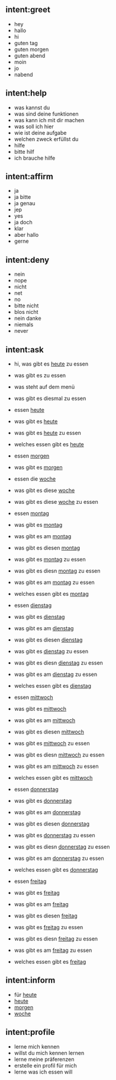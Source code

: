 ## intent:greet
- hey
- hallo
- hi
- guten tag
- guten morgen
- guten abend
- moin
- jo
- nabend

## intent:help
- was kannst du
- was sind deine funktionen
- was kann ich mit dir machen
- was soll ich hier
- wie ist deine aufgabe
- welchen zweck erfüllst du
- hilfe
- bitte hilf
- ich brauche hilfe

## intent:affirm
- ja
- ja bitte
- ja genau
- jep
- yes
- ja doch
- klar
- aber hallo
- gerne

## intent:deny
- nein
- nope
- nicht
- net
- no
- bitte nicht
- blos nicht
- nein danke
- niemals
- never

## intent:ask
- hi, was gibt es [heute](time) zu essen

- was gibt es zu essen
- was steht auf dem menü
- was gibt es diesmal zu essen

- essen [heute](time)
- was gibt es [heute](time)
- was gibt es [heute](time) zu essen
- welches essen gibt es [heute](time)

- essen [morgen](time)
- was gibt es [morgen](time)

- essen die [woche](time)
- was gibt es diese [woche](time)
- was gibt es diese [woche](time) zu essen

- essen [montag](time)
- was gibt es [montag](time)
- was gibt es am [montag](time)
- was gibt es diesen [montag](time)
- was gibt es [montag](time) zu essen
- was gibt es diesn [montag](time) zu essen
- was gibt es am [montag](time) zu essen
- welches essen gibt es [montag](time)

- essen [dienstag](time)
- was gibt es [dienstag](time)
- was gibt es am [dienstag](time)
- was gibt es diesen [dienstag](time)
- was gibt es [dienstag](time) zu essen
- was gibt es diesn [dienstag](time) zu essen
- was gibt es am [dienstag](time) zu essen
- welches essen gibt es [dienstag](time)

- essen [mittwoch](time)
- was gibt es [mittwoch](time)
- was gibt es am [mittwoch](time)
- was gibt es diesen [mittwoch](time)
- was gibt es [mittwoch](time) zu essen
- was gibt es diesn [mittwoch](time) zu essen
- was gibt es am [mittwoch](time) zu essen
- welches essen gibt es [mittwoch](time)

- essen [donnerstag](time)
- was gibt es [donnerstag](time)
- was gibt es am [donnerstag](time)
- was gibt es diesen [donnerstag](time)
- was gibt es [donnerstag](time) zu essen
- was gibt es diesn [donnerstag](time) zu essen
- was gibt es am [donnerstag](time) zu essen
- welches essen gibt es [donnerstag](time)

- essen [freitag](time)
- was gibt es [freitag](time)
- was gibt es am [freitag](time)
- was gibt es diesen [freitag](time)
- was gibt es [freitag](time) zu essen
- was gibt es diesn [freitag](time) zu essen
- was gibt es am [freitag](time) zu essen
- welches essen gibt es [freitag](time)

## intent:inform
- für [heute](time)
- [heute](time)
- [morgen](time)
- [woche](time)

## intent:profile
- lerne mich kennen
- willst du mich kennen lernen
- lerne meine präferenzen
- erstelle ein profil für mich
- lerne was ich essen will